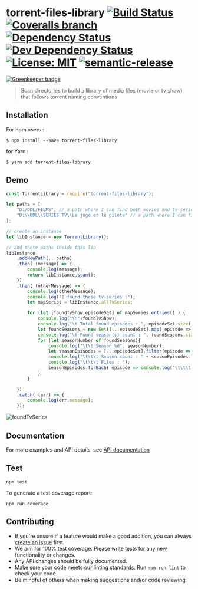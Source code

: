 # torrent-files-library [![Build Status](https://img.shields.io/travis/jy95/torrent-files-library.svg)](https://travis-ci.org/jy95/torrent-files-library)  [![Coveralls branch](https://img.shields.io/coveralls/jy95/torrent-files-library/master.svg)](https://coveralls.io/github/jy95/torrent-files-library?branch=master) [![Dependency Status](https://img.shields.io/david/jy95/torrent-files-library.svg)](https://david-dm.org/jy95/torrent-files-library)  [![Dev Dependency Status](https://img.shields.io/david/dev/jy95/torrent-files-library.svg)](https://david-dm.org/jy95/torrent-files-library?type=dev) [![License: MIT](https://img.shields.io/badge/License-MIT-yellow.svg)](https://opensource.org/licenses/MIT)  [![semantic-release](https://img.shields.io/badge/%20%20%F0%9F%93%A6%F0%9F%9A%80-semantic--release-e10079.svg)](https://github.com/semantic-release/semantic-release)

[![Greenkeeper badge](https://badges.greenkeeper.io/jy95/torrent-files-library.svg)](https://greenkeeper.io/)
> Scan directories to build a library of media files (movie or tv show) that follows torrent naming conventions

## Installation

For npm users :

```shell
$ npm install --save torrent-files-library
```

for Yarn :
```shell
$ yarn add torrent-files-library
```

## Demo

```js
const TorrentLibrary = require("torrent-files-library");

let paths = [
    "D:/DDL/FILMS", // a path where I can find both movies and tv-series
    "D:\\DDL\\SERIES TV\\Le juge et le pilote" // a path where I can find episodes of a tv-serie
];

// create an instance
let libInstance = new TorrentLibrary();

// add these paths inside this lib
libInstance
    .addNewPath(...paths)
    .then( (message) => {
        console.log(message);
        return libInstance.scan();
    })
    .then( (otherMessage) => {
        console.log(otherMessage);
        console.log("I found these tv-series :");
        let mapSeries = libInstance.allTvSeries;

        for (let [foundTvShow,episodeSet] of mapSeries.entries() ) {
            console.log("\n"+foundTvShow);
            console.log("\t Total found episodes : ", episodeSet.size);
            let foundSeasons = new Set([...episodeSet].map( episode => episode.season));
            console.log("\t Found season(s) count : ", foundSeasons.size);
            for (let seasonNumber of foundSeasons){
                console.log("\t\t Season %d", seasonNumber);
                let seasonEpisodes = [...episodeSet].filter(episode => episode.season === seasonNumber);
                console.log("\t\t\t Season count : " + seasonEpisodes.length);
                console.log("\t\t\t Files : ");
                seasonEpisodes.forEach( episode => console.log("\t\t\t " + episode.filePath));
            }
        }

    })
    .catch( (err) => {
        console.log(err.message);
    });
```
![foundTvSeries](https://raw.githubusercontent.com/jy95/torrent-files-library/master/demo/foundTvSeries.png)

## Documentation
For more examples and API details, see [API documentation](https://jy95.github.io/torrent-files-library/)

## Test

```shell
npm test
```

To generate a test coverage report:

```shell
npm run coverage
```
## Contributing

* If you're unsure if a feature would make a good addition, you can always [create an issue](https://github.com/jy95/torrent-files-library/issues/new) first.
* We aim for 100% test coverage. Please write tests for any new functionality or changes.
* Any API changes should be fully documented.
* Make sure your code meets our linting standards. Run `npm run lint` to check your code.
* Be mindful of others when making suggestions and/or code reviewing.